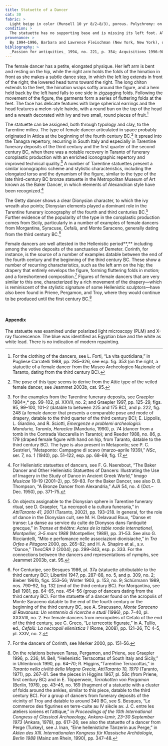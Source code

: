```yaml
---
title: Statuette of a Dancer
cat: 30
fabric: >
  Light beige in color (Munsell 10 yr 8/2–8/3), porous. Polychromy: on a white slip (white lead), pink (face), light blue and turquoise (leaves of the wreath), purple (hair), violet (himation and chiton), and white (clothing and face). Head and body were made with two bivalve molds; the back features an oval vent hole; there is a small hole where the statuette would have attached to a base.
condition: >
  The statuette has no supporting base and is missing its left foot. Also missing are a number of ornaments from the wreath. There are losses in the paint and ground layer overall and small chip losses in the leaves of the headdress and the bottom of the drapery. There is a modern hole drilled in the bottom (possibly for diagnostic testing); there are some root marks on the back surface and grayish accretions in many places, especially around the neck, the back of the shoulders, and the lower part of the drapery on both sides. There is a dark reddish brown stain-accretion on the left hip.
provenance: >
  By 1994–1996, Barbara and Lawrence Fleischman (New York, New York), donated to the J. Paul Getty Museum, 1996.
bibliography: >
  _Passion for antiquities_ 1994, no. 221, p. 354; Acquisitions 1996–98, p. 67; Getty 2010, p. 117.
---
```

The female dancer has a petite, elongated physique. Her left arm is bent
and resting on the hip, while the right arm holds the folds of the
himation in front as she makes a subtle dance step, in which the left
leg extends in front of the right; the lowered head turns toward the
right. The long chiton extends to the feet, the himation wraps softly
around the figure, and a hem held back by the left hand falls to one
side in zigzagging folds. Following the movement of the figure, the
garments form a series of fluttering folds at the feet. The face has
delicate features with large spherical earrings and the head features a
melon-style hairdo, with a round bun on the top of the head and a wreath
decorated with ivy and two small, round pieces of fruit.[^1]

The statuette can be assigned, both through typology and clay, to the
Tarentine milieu. The type of female dancer articulated in space
probably originated in Attica at the beginning of the fourth century
<span class="smcaps">BC.</span>[^2] It spread into the
Tanagra repertory, recurring in South Italy and especially in Tarentine
funerary deposits of the third century and the first quarter of the
second century <span class="smcaps">BC</span>, when
there was a notable recovery in Taranto of funerary coroplastic
production with an enriched iconographic repertory and improved
technical quality.[^3] A number of Tarentine statuettes present a
similar iconographic scheme and stylistic characteristics, including the
elongated torso and the dynamism of the figure, similar to the type of
the late third-century BC bronze statuette in the Metropolitan Museum of
Art known as the Baker Dancer<span
class="smcaps">,</span> in which elements of
Alexandrian style have been recognized.[^4]

The Getty dancer shows a clear Dionysian character, to which the ivy
wreath also points; Dionysian elements played a dominant role in the
Tarentine funerary iconography of the fourth and third centuries <span
class="smcaps">BC.</span>[^5] Further evidence of the
popularity of the type in the coroplastic production comes from Sicily,
particularly in a number of examples of female dancers from Morgantina,
Syracuse, Cefalù, and Monte Saraceno, generally dating from the third
century <span class="smcaps">BC.</span>[^6]

Female dancers are well attested in the Hellenistic period**,**
including among the votive deposits of the sanctuaries of Demeter.
Corinth, for instance, is the source of a number of examples datable
between the end of the fourth century and the beginning of the third
century <span class="smcaps">BC.</span> These show a
number of recurring characteristics, such as the left arm on the hip;
the drapery that entirely envelops the figure, forming fluttering folds
in motion; and a foreshortened composition.[^7] Figures of female
dancers that are very similar to this one, characterized by a rich
movement of the drapery—which is reminiscent of the stylistic signature
of some Hellenistic sculptors—have also been found in Priene, Pergamon,
and Troy, where they would continue to be produced until the first
century <span class="smcaps">BC.</span>[^8]

<br />

#### Appendix

The statuette was examined under polarized light microscopy (PLM) and
X-ray fluorescence. The blue was identified as Egyptian blue and the
white as white lead. There is no indication of modern repainting.

[^1]: For the clothing of the dancers, see L. Forti, “La vita
    quotidiana,” in <span class="smcaps">Pugliese
    Carratelli</span> 1988, pp. 285–326, see esp. fig. 353 (on the
    right, a statuette of a female dancer from the Museo Archeologico
    Nazionale of Taranto, dating from the third century <span
    class="smcaps">BC</span>).

[^2]: The pose of this type seems to derive from the Attic type of the
    veiled female dancer, see <span
    class="smcaps">Jeammet 2003</span>b, cat. 95.

[^3]: For the examples from the Tarentine funerary deposits, see <span
    class="smcaps">Graepler</span> 1984*,* pp. 99–102,
    pl. XXVII, no. 2; and <span
    class="smcaps">Graepler</span> 1997, pp. 125–29,
    figs. 95, 99–100, 101–2 (datable to between 225 and 175 <span
    class="smcaps">BC),</span> and p. 222, fig. 248 (a
    female dancer that presents a comparable pose and mode of drapery,
    datable to the third quarter of the third century <span
    class="smcaps">BC)</span>; E. Lippolis, L.
    Giardino, and R. Sciotti, *Emergenze e problemi archeologici:
    Manduria, Taranto, Heraclea* (Manduria, 1990), p. 74 (dancer from a
    tomb in the Contrada Vaccarella in Taranto); and <span
    class="smcaps">Reeder</span> 1988, no. 86, p. 179
    (draped female figure with hand on hip, from Taranto, datable to the
    third century <span class="smcaps">BC</span>). The
    type is also present in Metaponto; see P. C. Sestrieri, “Metaponto:
    Campagne di scavo (marzo–aprile 1939),” *NSc*, ser. 7, no. 1 (1940),
    pp. 51–122, esp. pp. 68–69, fig. 17.

[^4]: For Hellenistic statuettes of dancers, see F. G. Naerebout, “The
    Baker Dancer and Other Hellenistic Statuettes of Dancers:
    Illustrating the Use of Imagery in the Study of Dance in Ancient
    Greek World,” *Imago Musicae* 18–19 (2001–2), pp. 59–83. For the
    Baker Dancer, see also D. B. Thompson, “A Bronze Dancer from
    Alexandria,” *AJA* 54, no. 4 (Oct.–Dec. 1950), pp. 371–75.

[^5]: On objects assignable to the Dionysian sphere in Tarentine
    funerary ritual, see D. Graepler, “La necropoli e la cultura
    funeraria,” in *AttiTaranto 41, 2001* (Taranto, 2002), pp. 193–218.
    In general, for the role of dance in the Dionysian cult, see M. H.
    Delavaud Roux, “Danse et transe: La danse au service du culte de
    Dionysos dans l’antiquité grecque,” in *Transe et théâtre*: *Actes
    de la table ronde internationel, Montpellier, 3–5 mars 1988*
    (Montpellier, 1989), pp. 31–53. See also G. Ricciardelli, “Mito e
    perfomance nelle associazioni dionisiache,” in *<span
    class="smcaps">Tra Orfeo e Pitagora</span>* 2000,
    pp. 265–82; and H. A. Shapiro et al., s.v. “Dance,” *ThesCRA* 2
    (2004), pp. 299–343, esp. p. 333. For the connections between the
    dancers and representations of nymphs, see <span
    class="smcaps">Jeammet</span> 200<span
    class="smcaps">3</span>b, cat. 95.

[^6]: For Centuripe, see <span
    class="smcaps">Besques</span> 1986, pl. 37a
    (statuette attributable to the third century <span
    class="smcaps">BC</span>); <span
    class="smcaps">Libertini</span> 1947, pp. 287–88,
    no. 5, and p. 309, no. 2; <span
    class="smcaps">Bieber</span> 1961b, figs. 553–56;
    <span class="smcaps">Winter</span> 1903, p. 153,
    no. 9; <span class="smcaps">Schürmann</span> 1989,
    nos. 790–92, fig. 132 (end of the third century <span
    class="smcaps">BC</span>). For Morgantina, see
    <span class="smcaps">Bell</span> 1981, pp. 64–65,
    nos. 454–56 (group of dancers dating from the third century <span
    class="smcaps">BC</span>). For the statuette of a
    dancer found on the acropolis of Monte Saraceno datable to the end
    of the fourth century or the beginning of the third century <span
    class="smcaps">BC</span>, see A. Siracusano,
    *Monte Saraceno di Ravanusa: Un ventennio di ricerche e studi*
    (1996), pp. 7–40, pl. XXXVIII, no. 2. For female dancers from
    necropoleis of Cefalù of the end of the third century, see C. Greco,
    “Le terrecotte figurate,” in A. Tullio, ed., *Cefalù: La necropoli
    ellenistica 1* (Rome, 2008), pp. 121–26, TC 4–5, pl. XXIV, no. 2.

[^7]: For the dancers of Corinth, see <span
    class="smcaps">Merker 2000,</span> pp. 151–56.

[^8]: On the relations between Taras, Pergamon, and Priene, see <span
    class="smcaps">Graepler</span> <span
    class="smcaps">1996</span>*,* p. 236; M. Bell,
    “Hellenistic Terracottas of South Italy and Sicily,” in <span
    class="smcaps">Uhlenbrock</span> 1990, pp. 64–70;
    R. Higgins,“Tarentine Terracottas,” in *Taranto nella civiltà della
    Magna Grecia*, *AttiTaranto* *10, 1970* (Taranto, 1971), pp. 267–81.
    See the pieces in <span
    class="smcaps">Higgins</span> 1967, pl. 58c (from
    Priene, first century <span
    class="smcaps">BC</span>) and in E. Töpperwein,
    *Terrakotten von Pergamon* (Berlin, 1976), pp. 43–45, no. 169
    (fragment of a statuette with a cluster of folds around the ankles,
    similar to this piece, datable to the third century <span
    class="smcaps">BC</span>). For a group of dancers
    from funerary deposits of the vicinity of Troy and datable to around
    340 <span class="smcaps">BC</span>, see S.
    Besques, “Le commerce des figurines en terre-cuite au IV siècle av.
    J. C. entre les ateliers ioniens et l’attique,” in *Proceedings of
    the 10th International Congress of Classical Archaeology,*
    *Ankara–Izmir, 23–30 September 1973* (Ankara, 1978), pp. 617–26; see
    also the statuette of a dancer from Perge (Turkey), see J. Inan,
    “Eine hellenistiche Tänzerin aus Perge,” in *Akten des XIII.
    Internationalen Kongress für Klassische Archäologie, Berlin 1988*
    (Mainz am Rhein, 1990), pp. 347–48.

